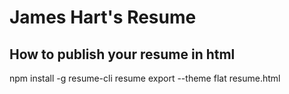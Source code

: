 # James Hart's Resume

## How to publish your resume in html

npm install -g resume-cli
resume export --theme flat resume.html

